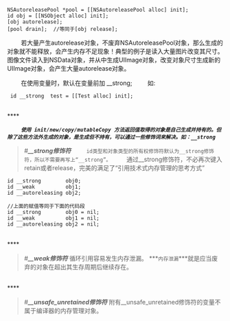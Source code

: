 ```
NSAutoreleasePool *pool = [[NSAutoreleasePool alloc] init];
id obj = [[NSObject alloc] init];
[obj autorelease];
[pool drain];  //等同于[obj release];
```

&emsp;&emsp;  若大量产生autorelease对象，不废弃NSAutoreleasePool对象，那么生成的对象就不能释放，会产生内存不足现象！典型的例子是读入大量图片改变其尺寸。图像文件读入到NSData对象，并从中生成UIImage对象，改变对象尺寸生成新的UIImage对象，会产生大量autorelease对象。

&emsp;&emsp;  在使用变量时，默认在变量前加 __strong;
&emsp;&emsp;  如:
```
 id __strong  test = [[Test alloc] init];
```

<br/>
****
<br/>


&emsp;&emsp;  ***`使用 init/new/copy/mutableCopy 方法返回值取得的对象是自己生成并持有的。但除了这些方法外生成的对象，是生成但不持有，可以通过一些修饰词来解决。如：__strong`***
<br/>

>#***__strong修饰符***
&emsp;&emsp;  `id类型和对象类型的所有权修饰符默认为__strong修饰符，所以不需要再写上“__strong”。`
&emsp;&emsp;  通过__strong修饰符，不必再次键入retain或者release，完美的满足了“引用技术式内存管理的思考方式”
```
id __strong        obj0;
id __weak          obj1;
id __autoreleasing obj2;

//上面的赋值等同于下面的代码段
id __strong        obj0 = nil;
id __weak          obj1 = nil;
id __autoreleasing obj2 = nil;
```


<br/>
****
<br/>


>#***__weak修饰符***
循环引用容易发生内存泄漏。
***`内存泄漏`***就是应当废弃的对象在超出其生存周期后继续存在。


<br/>
****
<br/>


>#***__unsafe_unretained修饰符***
附有__unsafe_unretained修饰符的变量不属于编译器的内存管理对象。
